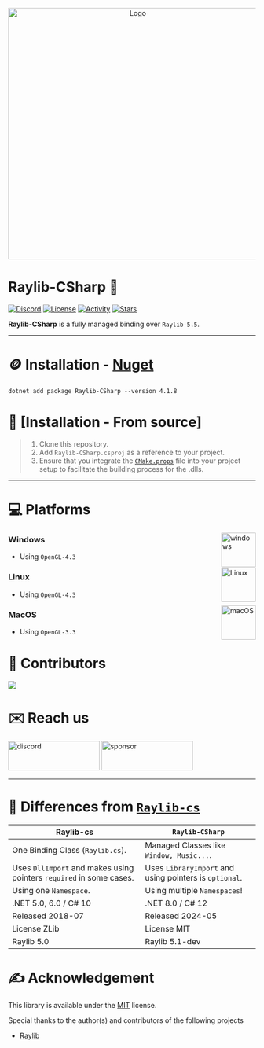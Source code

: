 <p align="center" style="margin-bottom: 0px !important;">
  <img width="512" src="https://github.com/MrScautHD/Raylib-CSharp/assets/65916181/6b01ab20-dbb1-40fc-a19f-acd7ae30c738" alt="Logo" align="center">
</p>

# Raylib-CSharp 🚀
[![Discord](https://img.shields.io/discord/1199798541980283051?style=flat-square&logo=discord&label=Discord)](https://discord.gg/7XKw6YQa76)
[![License](https://img.shields.io/github/license/MrScautHD/Raylib-CSharp?style=flat-square&logo=libreofficewriter&label=License)](LICENSE)
[![Activity](https://img.shields.io/github/commit-activity/w/MrScautHD/Raylib-CSharp?style=flat-square&logo=Github&label=Activity)](https://github.com/MrScautHD/Raylib-CSharp/activity)
[![Stars](https://img.shields.io/github/stars/MrScautHD/Raylib-CSharp?style=flat-square&logo=Github&label=Stars)](https://github.com/MrScautHD/Raylib-CSharp/stargazers)

__Raylib-CSharp__ is a fully managed binding over `Raylib-5.5`.

---

# 🪙 Installation - [Nuget](https://www.nuget.org/packages/Raylib-CSharp)
```
dotnet add package Raylib-CSharp --version 4.1.8
```

# 📖 [Installation - From source]
> 1. Clone this repository.
> 2. Add `Raylib-CSharp.csproj` as a reference to your project.
> 3. Ensure that you integrate the [`CMake.props`](https://github.com/MrScautHD/Raylib-CSharp/blob/main/src/Raylib-CSharp.Test/CMake.props) file into your project setup to facilitate the building process for the .dlls.
---

# 💻 Platforms
[<img src="https://github.com/MrScautHD/Sparkle/assets/65916181/a92bd5fa-517b-44c2-ab58-cc01b5ae5751" alt="windows" width="70" height="70" align="right">](https://www.microsoft.com/de-at/windows)
### Windows
- Using `OpenGL-4.3`

[<img src="https://github.com/MrScautHD/Sparkle/assets/65916181/f9e643a8-4d46-450c-91ac-d220394ecd42" alt="Linux" width="70" height="70" align="right">](https://www.ubuntu.com/)
### Linux
- Using `OpenGL-4.3`

[<img src="https://github.com/MrScautHD/Sparkle/assets/65916181/e37eb15f-4237-47ae-9ae7-e4455f7c3d92" alt="macOS" width="70" height="70" align="right">](https://www.apple.com/at/macos/sonoma/)
### MacOS
- Using `OpenGL-3.3`

# 🧑 Contributors
<a href="https://github.com/mrscauthd/Raylib-CSharp/graphs/contributors">
  <img src="https://contrib.rocks/image?repo=mrscauthd/Raylib-CSharp&max=500&columns=20&anon=1" />
</a>

# ✉️ Reach us
[<img src="https://github.com/MrScautHD/Sparkle/assets/65916181/87b291cd-6506-4fb5-b032-abf3170a28c4" alt="discord" width="186" height="60">](https://discord.gg/7XKw6YQa76)
[<img src="https://github.com/MrScautHD/Sparkle/assets/65916181/de09f016-db11-4554-aa56-4d1bd6c2464f" alt="sponsor" width="186" height="60">](https://github.com/sponsors/MrScautHD)

---

# 📖 Differences from [`Raylib-cs`](https://github.com/ChrisDill/Raylib-cs)

| Raylib-cs                                                            | `Raylib-CSharp`                                                                                                                                                                   |
| -------------------------------------------------------------------- | --------------------------------------------------------------------------------------------------------------------------------------------------------------------------------- |
| One Binding Class (`Raylib.cs`).                                     | Managed Classes like `Window, Music...`.                                                                                                                                          |
| Uses `DllImport` and makes using pointers `required` in some cases.  | Uses `LibraryImport` and using pointers is `optional`.                                                                                                                            |
| Using one `Namespace`.                                               | Using multiple `Namespaces`!                                                                                                                                                      |
| .NET 5.0, 6.0 / C# 10                                                | .NET 8.0 / C# 12                                                                                                                                                                  |
| Released 2018-07                                                     | Released 2024-05                                                                                                                                                                  |
| License ZLib                                                         | License MIT                                                                                                                                                                       |
| Raylib 5.0                                                           | Raylib 5.1-dev                                                                                                                                                                    |

# ✍️ Acknowledgement
This library is available under the [MIT](https://choosealicense.com/licenses/mit) license.

Special thanks to the author(s) and contributors of the following projects
* [Raylib](https://github.com/raysan5/raylib)
